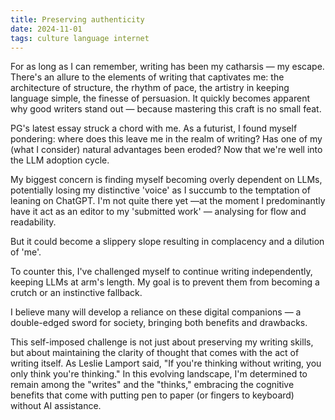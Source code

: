 ```yaml
---
title: Preserving authenticity
date: 2024-11-01
tags: culture language internet
---
```


For as long as I can remember, writing has been my catharsis — my escape. There's an allure to the elements of writing that captivates me: the architecture of structure, the rhythm of pace, the artistry in keeping language simple, the finesse of persuasion. It quickly becomes apparent why good writers stand out — because mastering this craft is no small feat.

PG's latest essay struck a chord with me. As a futurist, I found myself pondering: where does this leave me in the realm of writing? Has one of my (what I consider) natural advantages been eroded? Now that we're well into the LLM adoption cycle.

My biggest concern is finding myself becoming overly dependent on LLMs, potentially losing my distinctive 'voice' as I succumb to the temptation of leaning on ChatGPT. I'm not quite there yet —at the moment I predominantly have it act as an editor to my 'submitted work' — analysing for flow and readability.

But it could become a slippery slope resulting in complacency and a dilution of 'me'.

To counter this, I've challenged myself to continue writing independently, keeping LLMs at arm's length. My goal is to prevent them from becoming a crutch or an instinctive fallback.

I believe many will develop a reliance on these digital companions — a double-edged sword for society, bringing both benefits and drawbacks.

This self-imposed challenge is not just about preserving my writing skills, but about maintaining the clarity of thought that comes with the act of writing itself. As Leslie Lamport said, "If you're thinking without writing, you only think you're thinking." In this evolving landscape, I'm determined to remain among the "writes" and the "thinks," embracing the cognitive benefits that come with putting pen to paper (or fingers to keyboard) without AI assistance.